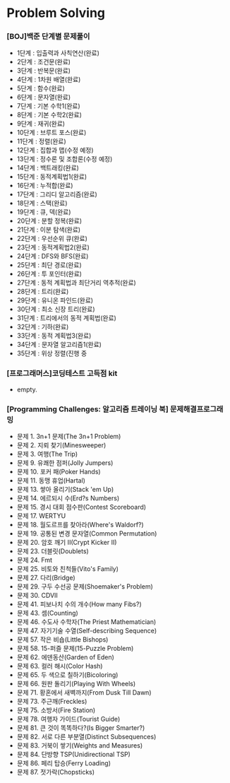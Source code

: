 # Problem Solving
### [BOJ]백준 단계별 문제풀이
- 1단계 : 입출력과 사칙연산(완료)
- 2단계 : 조건문(완료)
- 3단계 : 반복문(완료)
- 4단계 : 1차원 배열(완료)
- 5단계 : 함수(완료)
- 6단계 : 문자열(완료)
- 7단계 : 기본 수학1(완료)
- 8단계 : 기본 수학2(완료)
- 9단계 : 재귀(완료)
- 10단계 : 브루트 포스(완료)
- 11단계 : 정렬(완료)
- 12단계 : 집합과 맵(수정 예정)
- 13단계 : 정수론 및 조합론(수정 예정)
- 14단계 : 백트래킹(완료)
- 15단계 : 동적계획법1(완료)
- 16단계 : 누적합(완료)
- 17단계 : 그리디 알고리즘(완료)
- 18단계 : 스택(완료)
- 19단계 : 큐, 덱(완료)
- 20단계 : 분할 정복(완료)
- 21단계 : 이분 탐색(완료)
- 22단계 : 우선순위 큐(완료)
- 23단계 : 동적계획법2(완료)
- 24단계 : DFS와 BFS(완료)
- 25단계 : 최단 경로(완료)
- 26단계 : 투 포인터(완료)
- 27단계 : 동적 계획법과 최단거리 역추적(완료)
- 28단계 : 트리(완료)
- 29단계 : 유니온 파인드(완료)
- 30단계 : 최소 신장 트리(완료)
- 31단계 : 트리에서의 동적 계획법(완료)
- 32단계 : 기하(완료)
- 33단계 : 동적 계획법3(완료)
- 34단계 : 문자열 알고리즘1(완료)
- 35단계 : 위상 정렬(진행 중

### [프로그래머스]코딩테스트 고득점 kit
 - empty.

### [Programming Challenges: 알고리즘 트레이닝 북] 문제해결프로그래밍
 - 문제 1. 3n+1 문제(The 3n+1 Problem)
 - 문제 2. 지뢰 찾기(Minesweeper)
 - 문제 3. 여행(The Trip)
 - 문제 9. 유쾌한 점퍼(Jolly Jumpers)
 - 문제 10. 포커 패(Poker Hands)
 - 문제 11. 동맹 휴업(Hartal)
 - 문제 13. 쌓아 올리기(Stack 'em Up)
 - 문제 14. 에르되시 수(Erd?s Numbers)
 - 문제 15. 경시 대회 점수판(Contest Scoreboard)
 - 문제 17. WERTYU
 - 문제 18. 월도르프를 찾아라(Where's Waldorf?)
 - 문제 19. 공통된 변경 문자열(Common Permutation)
 - 문제 20. 암호 깨기 II(Crypt Kicker II)
 - 문제 23. 더블릿(Doublets)
 - 문제 24. Fmt
 - 문제 25. 비토와 친척들(Vito's Family)
 - 문제 27. 다리(Bridge)
 - 문제 29. 구두 수선공 문제(Shoemaker's Problem)
 - 문제 30. CDVII
 - 문제 41. 피보나치 수의 개수(How many Fibs?)
 - 문제 43. 셈(Counting)
 - 문제 46. 수도사 수학자(The Priest Mathematician)
 - 문제 47. 자기기술 수열(Self-describing Sequence)
 - 문제 57. 작은 비숍(Little Bishops) 
 - 문제 58. 15-퍼즐 문제(15-Puzzle Problem)  
 - 문제 62. 에덴동산(Garden of Eden)  
 - 문제 63. 컬러 해시(Color Hash)  
 - 문제 65. 두 색으로 칠하기(Bicoloring) 
 - 문제 66. 원판 돌리기(Playing With Wheels)  
 - 문제 71. 황혼에서 새벽까지(From Dusk Till Dawn)  
 - 문제 73. 주근깨(Freckles)  
 - 문제 75. 소방서(Fire Station)  
 - 문제 78. 여행자 가이드(Tourist Guide)  
 - 문제 81. 큰 것이 똑똑하다?(Is Bigger Smarter?)  
 - 문제 82. 서로 다른 부분열(Distinct Subsequences)
 - 문제 83. 거북이 쌓기(Weights and Measures)  
 - 문제 84. 단방향 TSP(Unidirectional TSP)  
 - 문제 86. 페리 탑승(Ferry Loading)
 - 문제 87. 젓가락(Chopsticks)
